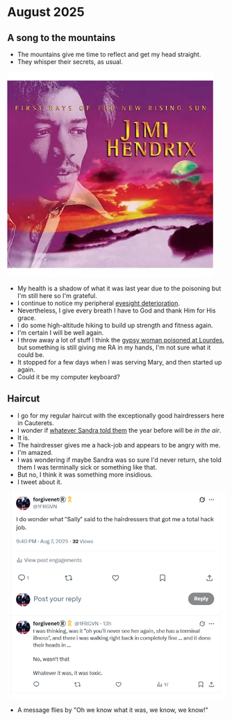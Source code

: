# August 2025

## A song to the mountains

- The mountains give me time to reflect and get my head straight.
- They whisper their secrets, as usual.

[![Hey Baby New Rising Sun](../../content/images/hey-baby.webp)](https://www.youtube.com/watch?v=OJXQ7BBH594)

- My health is a shadow of what it was last year due to the poisoning but I'm still here so I'm grateful.
- I continue to notice my peripheral [eyesight deterioration](july.md#moorfields). 
- Nevertheless, I give every breath I have to God and thank Him for His grace.
- I do some high-altitude hiking to build up strength and fitness again.
- I'm certain I will be well again.
- I throw away a lot of stuff I think the [gypsy woman poisoned at Lourdes](july.md#eyes-and-kidneys-again-and-heart-now-too), but something is still giving me RA in my hands, I'm not sure what it could be.
- It stopped for a few days when I was serving Mary, and then started up again.
- Could it be my computer keyboard?

## Haircut

- I go for my regular haircut with the exceptionally good hairdressers here in Cauterets.
- I wonder if [whatever Sandra told them](../2024/september.md#the-hairdresser) the year before will be *in the air*.
- It is.
- The hairdresser gives me a hack-job and appears to be angry with me.
- I'm amazed.
- I was wondering if maybe Sandra was so sure I'd never return, she told them I was terminally sick or something like that.
- But no, I think it was something more insidious.
- I tweet about it.

[![Sandra and the hack job](../../content/tweets/august-2025/sally-and-the-hack-job.png)](https://x.com/1FRGVN/status/1953541700179161328)

- A message flies by "Oh we know what it was, we know, we know!"
